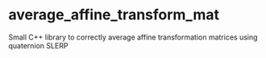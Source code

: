 # average_affine_transform_mat
Small C++ library to correctly average affine transformation matrices using quaternion SLERP
